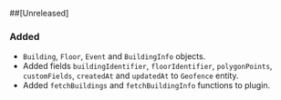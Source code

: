 ##[Unreleased]

### Added

- `Building`, `Floor`, `Event` and `BuildingInfo` objects.
- Added fields `buildingIdentifier`, `floorIdentifier`, `polygonPoints`, `customFields`, `createdAt` and `updatedAt` to `Geofence` entity.
- Added `fetchBuildings` and `fetchBuildingInfo` functions to plugin.
